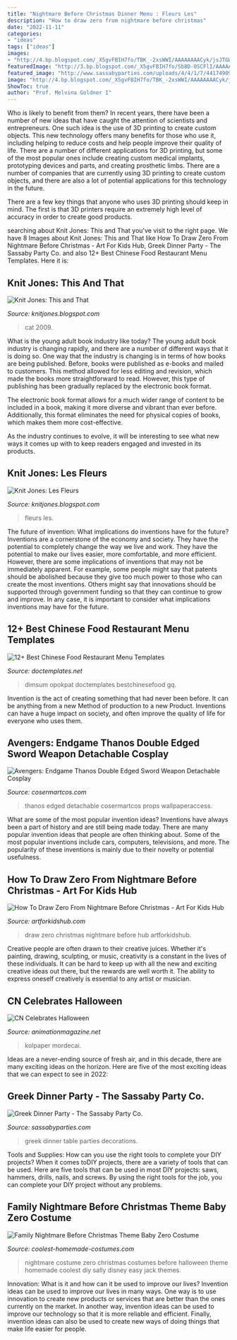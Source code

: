 ```yaml
---
title: "Nightmare Before Christmas Dinner Menu : Fleurs Les"
description: "How to draw zero from nightmare before christmas"
date: "2022-11-11"
categories:
- "ideas"
tags: ["ideas"]
images:
- "http://4.bp.blogspot.com/_X5gvFBIH7fo/TBK_-2xsWWI/AAAAAAAACyk/jsJTGWCc1GU/s320/IMG_2588.JPG"
featuredImage: "http://3.bp.blogspot.com/_X5gvFBIH7fo/Sb8D-0SCFlI/AAAAAAAABo0/52WsYm5Gavw/s320/IMG_1667.JPG"
featured_image: "http://www.sassabyparties.com/uploads/4/4/1/7/44174909/3712131_orig.jpg"
image: "http://4.bp.blogspot.com/_X5gvFBIH7fo/TBK_-2xsWWI/AAAAAAAACyk/jsJTGWCc1GU/s320/IMG_2588.JPG"
ShowToc: true
author: "Prof. Melvina Goldner I"
---
```



Who is likely to benefit from them?
In recent years, there have been a number of new ideas that have caught the attention of scientists and entrepreneurs. One such idea is the use of 3D printing to create custom objects. This new technology offers many benefits for those who use it, including helping to reduce costs and help people improve their quality of life.
There are a number of different applications for 3D printing, but some of the most popular ones include creating custom medical implants, prototyping devices and parts, and creating prosthetic limbs. There are a number of companies that are currently using 3D printing to create custom objects, and there are also a lot of potential applications for this technology in the future.

There are a few key things that anyone who uses 3D printing should keep in mind. The first is that 3D printers require an extremely high level of accuracy in order to create good products.

	

		
searching about Knit Jones: This and That you've visit to the right page. We have 8 Images about Knit Jones: This and That like How To Draw Zero From Nightmare Before Christmas - Art For Kids Hub, Greek Dinner Party - The Sassaby Party Co. and also 12+ Best Chinese Food Restaurant Menu Templates. Here it is:
		
    
## Knit Jones: This And That

<img loading=lazy src="http://3.bp.blogspot.com/_X5gvFBIH7fo/Sb8D-0SCFlI/AAAAAAAABo0/52WsYm5Gavw/s320/IMG_1667.JPG" onerror="this.onerror=null;this.src='https://tse2.mm.bing.net/th?id=OIP.d__09AqZ76i6tKjnYKDbNwAAAA&amp;pid=15.1';" alt="Knit Jones: This and That">

_Source: knitjones.blogspot.com_

>cat 2009. 

	

What is the young adult book industry like today?
The young adult book industry is changing rapidly, and there are a number of different ways that it is doing so. One way that the industry is changing is in terms of how books are being published. 
Before, books were published as e-books and mailed to customers. This method allowed for less editing and revision, which made the books more straightforward to read. However, this type of publishing has been gradually replaced by the electronic book format. 

The electronic book format allows for a much wider range of content to be included in a book, making it more diverse and vibrant than ever before. Additionally, this format eliminates the need for physical copies of books, which makes them more cost-effective. 

As the industry continues to evolve, it will be interesting to see what new ways it comes up with to keep readers engaged and invested in its products.

    
## Knit Jones: Les Fleurs

<img loading=lazy src="http://4.bp.blogspot.com/_X5gvFBIH7fo/TBK_-2xsWWI/AAAAAAAACyk/jsJTGWCc1GU/s320/IMG_2588.JPG" onerror="this.onerror=null;this.src='https://tse1.mm.bing.net/th?id=OIP.q7oxCE4Ku2l8JGgVaf5GPAAAAA&amp;pid=15.1';" alt="Knit Jones: Les Fleurs">

_Source: knitjones.blogspot.com_

>fleurs les. 

	

The future of invention: What implications do inventions have for the future?
Inventions are a cornerstone of the economy and society. They have the potential to completely change the way we live and work. They have the potential to make our lives easier, more comfortable, and more efficient. However, there are some implications of inventions that may not be immediately apparent. For example, some people might say that patents should be abolished because they give too much power to those who can create the most inventions. Others might say that innovations should be supported through government funding so that they can continue to grow and improve. In any case, it is important to consider what implications inventions may have for the future.

    
## 12+ Best Chinese Food Restaurant Menu Templates

<img loading=lazy src="https://www.doctemplates.net/wp-content/uploads/2017/05/China-Town-Restaurant-Menu-Template.jpg" onerror="this.onerror=null;this.src='https://tse1.mm.bing.net/th?id=OIP.TMtDaju8nDaafubXpI8ufAHaKe&amp;pid=15.1';" alt="12+ Best Chinese Food Restaurant Menu Templates">

_Source: doctemplates.net_

>dimsum opokpat doctemplates bestchinesefood gq. 

	

Invention is the act of creating something that had never been before. It can be anything from a new Method of production to a new Product. Inventions can have a huge impact on society, and often improve the quality of life for everyone who uses them.

    
## Avengers: Endgame Thanos Double Edged Sword Weapon Detachable Cosplay

<img loading=lazy src="http://cdn.shopify.com/s/files/1/0059/6767/5462/products/product-image-956172772_1200x1200.jpg?v=1565652275" onerror="this.onerror=null;this.src='https://tse1.mm.bing.net/th?id=OIP.7KZSNGZyf0INNh1ncoZHEAHaHa&amp;pid=15.1';" alt="Avengers: Endgame Thanos Double Edged Sword Weapon Detachable Cosplay">

_Source: cosermartcos.com_

>thanos edged detachable cosermartcos props wallpaperaccess. 

	

What are some of the most popular invention ideas?
Inventions have always been a part of history and are still being made today. There are many popular invention ideas that people are often thinking about. Some of the most popular inventions include cars, computers, televisions, and more. The popularity of these inventions is mainly due to their novelty or potential usefulness.

    
## How To Draw Zero From Nightmare Before Christmas - Art For Kids Hub

<img loading=lazy src="https://www.artforkidshub.com/wp-content/uploads/2017/10/how-to-draw-zero-feature.jpg" onerror="this.onerror=null;this.src='https://tse4.mm.bing.net/th?id=OIP.GkzPfs2Ze0dxcMhaoknJiQHaEK&amp;pid=15.1';" alt="How To Draw Zero From Nightmare Before Christmas - Art For Kids Hub">

_Source: artforkidshub.com_

>draw zero christmas nightmare before hub artforkidshub. 

	

Creative people are often drawn to their creative juices. Whether it's painting, drawing, sculpting, or music, creativity is a constant in the lives of these individuals. It can be hard to keep up with all the new and exciting creative ideas out there, but the rewards are well worth it. The ability to express oneself creatively is essential to any artist or musician.

    
## CN Celebrates Halloween

<img loading=lazy src="http://www.animationmagazine.net/wordpress/wp-content/uploads/Regular-Show-In-The-House.jpg" onerror="this.onerror=null;this.src='https://tse1.mm.bing.net/th?id=OIP.4z4mrq4B-nsSpcoyPQxSsAHaEW&amp;pid=15.1';" alt="CN Celebrates Halloween">

_Source: animationmagazine.net_

>kolpaper mordecai. 

	

Ideas are a never-ending source of fresh air, and in this decade, there are many exciting ideas on the horizon. Here are five of the most exciting ideas that we can expect to see in 2022: 

    
## Greek Dinner Party - The Sassaby Party Co.

<img loading=lazy src="http://www.sassabyparties.com/uploads/4/4/1/7/44174909/3712131_orig.jpg" onerror="this.onerror=null;this.src='https://tse1.mm.bing.net/th?id=OIP.FyXAzvLEgnNYhIdSiQ8FBQHaLH&amp;pid=15.1';" alt="Greek Dinner Party - The Sassaby Party Co.">

_Source: sassabyparties.com_

>greek dinner table parties decorations. 

	

Tools and Supplies: How can you use the right tools to complete your DIY projects?
When it comes toDIY projects, there are a variety of tools that can be used. Here are five tools that can be used in most DIY projects: saws, hammers, drills, nails, and screws. By using the right tools for the job, you can complete your DIY project without any problems.

    
## Family Nightmare Before Christmas Theme Baby Zero Costume

<img loading=lazy src="http://www.coolest-homemade-costumes.com/files/2014/11/nightmare-family-with-baby-zero-127840-e1415236338579.jpg" onerror="this.onerror=null;this.src='https://tse4.mm.bing.net/th?id=OIP.7gBubfD0vBvL8DeATBHFHgHaK2&amp;pid=15.1';" alt="Family Nightmare Before Christmas Theme Baby Zero Costume">

_Source: coolest-homemade-costumes.com_

>nightmare costume zero christmas costumes before halloween theme homemade coolest diy sally disney easy jack themes. 

	

Innovation: What is it and how can it be used to improve our lives?
Invention ideas can be used to improve our lives in many ways. One way is to use innovation to create new products or services that are better than the ones currently on the market. In another way, invention ideas can be used to improve our technology so that it is more reliable and efficient. Finally, invention ideas can also be used to create new ways of doing things that make life easier for people.

